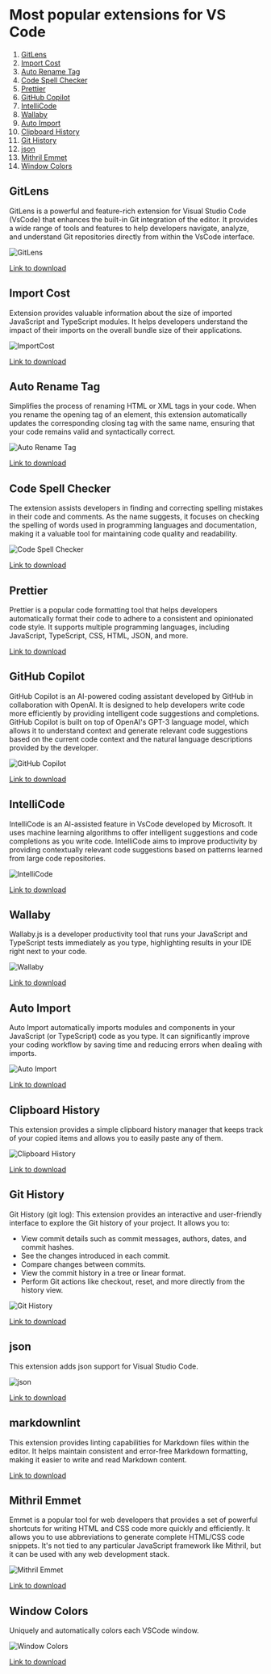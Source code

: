 # Most popular extensions for VS Code

1.  [GitLens](#gitlens)
2.  [Import Cost](#import-cost)
3.  [Auto Rename Tag](#auto-rename-tag)
4.  [Code Spell Checker](#code-spell-checker)
5.  [Prettier](#prettier)
6.  [GitHub Copilot](#github-copilot)
7.  [IntelliCode](#intellicode)
8.  [Wallaby](#wallaby)
9.  [Auto Import](#auto-import)
10. [Clipboard History](#clipboard-history)
11. [Git History](#git-history)
12. [json](#json)
13. [Mithril Emmet ](#mithril-emmet)
14. [Window Colors](#window-colors)

## GitLens

GitLens is a powerful and feature-rich extension for Visual Studio Code (VsCode) that enhances the built-in Git integration of the editor. It provides a wide range of tools and features to help developers navigate, analyze, and understand Git repositories directly from within the VsCode interface.

![GitLens](https://raw.githubusercontent.com/gitkraken/vscode-gitlens/main/images/docs/current-line-blame.png "GitLens")

[Link to download](https://marketplace.visualstudio.com/items?itemName=eamodio.gitlens "Link to download")

## Import Cost

Extension provides valuable information about the size of imported JavaScript and TypeScript modules. It helps developers understand the impact of their imports on the overall bundle size of their applications.

![ImportCost](https://citw.dev/_next/image?url=%2fposts%2fimport-cost%2f1quov3TFpgG2ur7myCLGtsA.gif&w=1080&q=75 "ImportCost")

[Link to download](https://marketplace.visualstudio.com/items?itemName=wix.vscode-import-cost "Link to download")

## Auto Rename Tag

Simplifies the process of renaming HTML or XML tags in your code. When you rename the opening tag of an element, this extension automatically updates the corresponding closing tag with the same name, ensuring that your code remains valid and syntactically correct.

![Auto Rename Tag](https://github.com/formulahendry/vscode-auto-rename-tag/raw/HEAD/images/usage.gif "Auto Rename Tag")

[Link to download](https://marketplace.visualstudio.com/items?itemName=formulahendry.auto-rename-tag "Link to download")

## Code Spell Checker

The extension assists developers in finding and correcting spelling mistakes in their code and comments. As the name suggests, it focuses on checking the spelling of words used in programming languages and documentation, making it a valuable tool for maintaining code quality and readability.

![Code Spell Checker](https://raw.githubusercontent.com/streetsidesoftware/vscode-spell-checker/main/images/suggestions.gif "Code Spell Checker")

[Link to download](https://marketplace.visualstudio.com/items?itemName=streetsidesoftware.code-spell-checker "Link to download")

## Prettier

Prettier is a popular code formatting tool that helps developers automatically format their code to adhere to a consistent and opinionated code style. It supports multiple programming languages, including JavaScript, TypeScript, CSS, HTML, JSON, and more.

[Link to download](https://marketplace.visualstudio.com/items?itemName=esbenp.prettier-vscode "Link to download")

## GitHub Copilot

GitHub Copilot is an AI-powered coding assistant developed by GitHub in collaboration with OpenAI. It is designed to help developers write code more efficiently by providing intelligent code suggestions and completions. GitHub Copilot is built on top of OpenAI's GPT-3 language model, which allows it to understand context and generate relevant code suggestions based on the current code context and the natural language descriptions provided by the developer.

![GitHub Copilot](https://user-images.githubusercontent.com/37570492/212964557-8d832278-61bb-4288-a8a7-47f35859e868.gif "GitHub Copilot")

[Link to download](https://marketplace.visualstudio.com/items?itemName=GitHub.copilot "Link to download")

## IntelliCode

IntelliCode is an AI-assisted feature in VsCode developed by Microsoft. It uses machine learning algorithms to offer intelligent suggestions and code completions as you write code. IntelliCode aims to improve productivity by providing contextually relevant code suggestions based on patterns learned from large code repositories.

![IntelliCode](https://learn.microsoft.com/en-us/visualstudio/intellicode/media/intellicode-usage-examples-v2.gif "IntelliCode")

[Link to download](https://marketplace.visualstudio.com/items?itemName=VisualStudioExptTeam.vscodeintellicode "Link to download")

## Wallaby

Wallaby.js is a developer productivity tool that runs your JavaScript and TypeScript tests immediately as you type, highlighting results in your IDE right next to your code.

![Wallaby](https://wallabyjs.com/assets/img/vsc.gif "Wallaby")

[Link to download](https://marketplace.visualstudio.com/items?itemName=WallabyJs.wallaby-vscode "Link to download")

## Auto Import

Auto Import automatically imports modules and components in your JavaScript (or TypeScript) code as you type. It can significantly improve your coding workflow by saving time and reducing errors when dealing with imports.

![Auto Import](https://res.cloudinary.com/practicaldev/image/fetch/s--alasjcHZ--/c_limit%2Cf_auto%2Cfl_progressive%2Cq_66%2Cw_880/https://blog.shanemitchell.dev/2831b20596aa2d650c6867d5b6f89fcb/auto-import-working.gif "Auto Import")

[Link to download](https://marketplace.visualstudio.com/items?itemName=steoates.autoimport "Link to download")

## Clipboard History

This extension provides a simple clipboard history manager that keeps track of your copied items and allows you to easily paste any of them.

![Clipboard History](https://github.com/aefernandes/vscode-clipboard-history-extension/raw/master/images/demo-1.gif "Clipboard History")

[Link to download](https://marketplace.visualstudio.com/items?itemName=Anjali.clipboard-history "Link to download")

## Git History

Git History (git log): This extension provides an interactive and user-friendly interface to explore the Git history of your project. It allows you to:

- View commit details such as commit messages, authors, dates, and commit hashes.
- See the changes introduced in each commit.
- Compare changes between commits.
- View the commit history in a tree or linear format.
- Perform Git actions like checkout, reset, and more directly from the history view.

![Git History](https://raw.githubusercontent.com/DonJayamanne/gitHistoryVSCode/main/images/gitLogv3.gif "Git History")

[Link to download](https://marketplace.visualstudio.com/items?itemName=donjayamanne.githistory "Link to download")

## json

This extension adds json support for Visual Studio Code.

![json](https://raw.githubusercontent.com/ZainChen/vscode-json/master/assets/json.gif "json")

[Link to download](https://marketplace.visualstudio.com/items?itemName=ZainChen.json "Link to download")

## markdownlint

This extension provides linting capabilities for Markdown files within the editor. It helps maintain consistent and error-free Markdown formatting, making it easier to write and read Markdown content.

[Link to download](https://marketplace.visualstudio.com/items?itemName=ZainChen.json "Link to download")

## Mithril Emmet

Emmet is a popular tool for web developers that provides a set of powerful shortcuts for writing HTML and CSS code more quickly and efficiently. It allows you to use abbreviations to generate complete HTML/CSS code snippets. It's not tied to any particular JavaScript framework like Mithril, but it can be used with any web development stack.

![Mithril Emmet](https://github.com/FallenMax/mithril-emmet/raw/HEAD/images/screenshot.gif "Mithril Emmet")

[Link to download](https://marketplace.visualstudio.com/items?itemName=FallenMax.mithril-emmet "Link to download")

## Window Colors

Uniquely and automatically colors each VSCode window.

![Window Colors](https://raw.githubusercontent.com/stuartcrobinson/unique-window-colors/master/img/live_dark_screenshot.png "Window Colors")

[Link to download](https://marketplace.visualstudio.com/items?itemName=stuart.unique-window-colors "Link to download")
